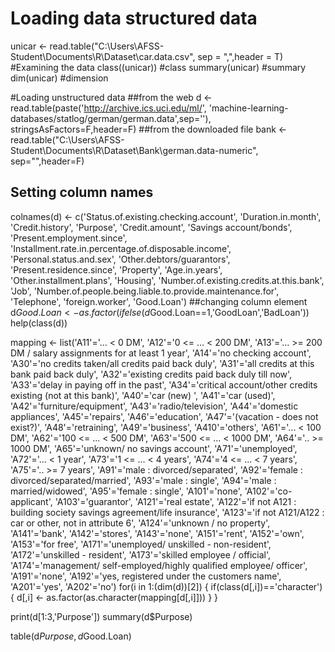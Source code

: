 # Loading data structured data 
unicar <- read.table("C:\\Users\\AFSS-Student\\Documents\\R\\Dataset\\car.data.csv",
                     sep = ",",header = T)
#Examining the data
class((unicar))  #class
summary(unicar) #summary 
dim(unicar)     #dimension 

#Loading unstructured data
##from the web
d <- read.table(paste('http://archive.ics.uci.edu/ml/',
                      'machine-learning-databases/statlog/german/german.data',sep=''),
                stringsAsFactors=F,header=F)
##from the downloaded file 
bank <- read.table("C:\\Users\\AFSS-Student\\Documents\\R\\Dataset\\Bank\\german.data-numeric",
                   sep="",header=F)
## Setting column names
colnames(d) <- c('Status.of.existing.checking.account',
                 'Duration.in.month', 'Credit.history', 'Purpose',
                 'Credit.amount', 'Savings account/bonds',
                 'Present.employment.since',
                 'Installment.rate.in.percentage.of.disposable.income',
                 'Personal.status.and.sex', 'Other.debtors/guarantors',
                 'Present.residence.since', 'Property', 'Age.in.years',
                 'Other.installment.plans', 'Housing',
                 'Number.of.existing.credits.at.this.bank', 'Job',
                 'Number.of.people.being.liable.to.provide.maintenance.for',
                 'Telephone', 'foreign.worker', 'Good.Loan')
##changing column element
d$Good.Loan <- as.factor(ifelse(d$Good.Loan==1,'GoodLoan','BadLoan'))
help(class(d))

mapping <- list('A11'='... < 0 DM',
                'A12'='0 <= ... < 200 DM',
                'A13'='... >= 200 DM / salary assignments for at least 1 year',
                'A14'='no checking account',
                'A30'='no credits taken/all credits paid back duly',
                'A31'='all credits at this bank paid back duly',
                'A32'='existing credits paid back duly till now',
                'A33'='delay in paying off in the past',
                'A34'='critical account/other credits existing (not at this bank)',
                'A40'='car (new)
',
                'A41'='car (used)',
                'A42'='furniture/equipment',
                'A43'='radio/television',
                'A44'='domestic appliances',
                'A45'='repairs',
                'A46'='education',
                'A47'='(vacation - does not exist?)',
                'A48'='retraining',
                'A49'='business',
                'A410'='others',
                'A61'='... < 100 DM',
                'A62'='100 <= ... < 500 DM',
                'A63'='500 <= ... < 1000 DM',
                'A64'='.. >= 1000 DM',
                'A65'='unknown/ no savings account',
                'A71'='unemployed',
                'A72'='... < 1 year',
                'A73'='1 <= ... < 4 years',
                'A74'='4 <= ... < 7 years',
                'A75'='.. >= 7 years',
                'A91'='male : divorced/separated',
                'A92'='female : divorced/separated/married',
                'A93'='male : single',
                'A94'='male : married/widowed',
                'A95'='female : single',
                'A101'='none',
                'A102'='co-applicant',
                'A103'='guarantor',
                'A121'='real estate',
                'A122'='if not A121 : building society savings agreement/life insurance',
                'A123'='if not A121/A122 : car or other, not in attribute 6',
                'A124'='unknown / no property',
                'A141'='bank',
                'A142'='stores',
                'A143'='none',
                'A151'='rent',
                'A152'='own',
                'A153'='for free',
                'A171'='unemployed/ unskilled - non-resident',
                'A172'='unskilled - resident',
                'A173'='skilled employee / official',
                'A174'='management/ self-employed/highly qualified employee/ officer',
                'A191'='none',
                'A192'='yes, registered under the customers name',
                'A201'='yes',
                'A202'='no')
for(i in 1:(dim(d))[2]) {
  if(class(d[,i])=='character') {
    d[,i] <- as.factor(as.character(mapping[d[,i]]))
  }
}
  
print(d[1:3,'Purpose'])
summary(d$Purpose) 

table(d$Purpose,d$Good.Loan)
